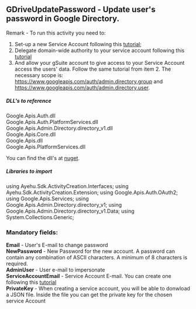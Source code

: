 ## GDriveUpdatePassword - Update user's password in Google Directory.

Remark - To run this activity you need to:  
1. Set-up a new Service Account following this [tutorial](https://docs.bmc.com/docs/PATROL4GoogleCloudPlatform/10/creating-a-service-account-key-in-the-google-cloud-platform-project-799095477.html);  
2. Delegate domain-wide authority to your service account following this [tutorial](https://developers.google.com/admin-sdk/directory/v1/guides/delegation)
3. And allow your gSuite account to give access to your Service Account access the users' data. Follow the same tutorial from item 2. The necessary scope is: https://www.googleapis.com/auth/admin.directory.group and https://www.googleapis.com/auth/admin.directory.user.  

##### DLL's to reference
Google.Apis.Auth.dll  
Google.Apis.Auth.PlatformServices.dll  
Google.Apis.Admin.Directory.directory_v1.dll  
Google.Apis.Core.dll  
Google.Apis.dll  
Google.Apis.PlatformServices.dll  

You can find the dll's at [nuget](https://www.nuget.org/packages/Google.Apis.Admin.Directory.directory_v1).  

##### Libraries to import
using Ayehu.Sdk.ActivityCreation.Interfaces;
using Ayehu.Sdk.ActivityCreation.Extension;
using Google.Apis.Auth.OAuth2;
using Google.Apis.Services;
using Google.Apis.Admin.Directory.directory_v1;
using Google.Apis.Admin.Directory.directory_v1.Data;
using System.Collections.Generic;

### Mandatory fields:

**Email**				- User's E-mail to change password  
**NewPassword**			- New Password for the new account. A password can contain any combination of ASCII characters. A minimum of 8 characters is required.  
**AdminUser**			- User e-mail to impersonate  
**ServiceAccountEmail**	- Service Account E-mail. You can create one following this [tutorial](https://docs.bmc.com/docs/PATROL4GoogleCloudPlatform/10/creating-a-service-account-key-in-the-google-cloud-platform-project-799095477.html)  
**PrivateKey**			- When creating a service account, you will be able to donwload a JSON file. Inside the file you can get the private key for the chosen service Account  